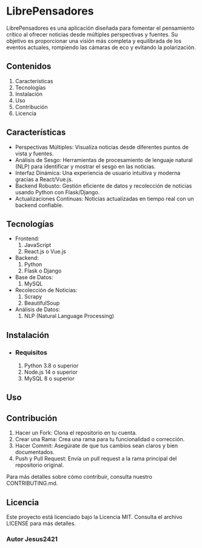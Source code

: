 # LibrePensadores

LibrePensadores es una aplicación diseñada para fomentar el pensamiento crítico al ofrecer noticias desde múltiples perspectivas y fuentes. Su objetivo es proporcionar una visión más completa y equilibrada de los eventos actuales, rompiendo las cámaras de eco y evitando la polarización.

## Contenidos
1. Características
2. Tecnologías
3. Instalación
4. Uso
5. Contribución
6. Licencia

## Características
* Perspectivas Múltiples: Visualiza noticias desde diferentes puntos de vista y fuentes.
* Análisis de Sesgo: Herramientas de procesamiento de lenguaje natural (NLP) para identificar y mostrar el sesgo en las noticias.
* Interfaz Dinámica: Una experiencia de usuario intuitiva y moderna gracias a React/Vue.js.
* Backend Robusto: Gestión eficiente de datos y recolección de noticias usando Python con Flask/Django.
* Actualizaciones Continuas: Noticias actualizadas en tiempo real con un backend confiable.
## Tecnologías
* Frontend:
   1. JavaScript
   2. React.js o Vue.js
* Backend:
     1. Python
     2. Flask o Django
* Base de Datos:
     1. MySQL
* Recolección de Noticias:
     1. Scrapy
     2. BeautifulSoup
* Análisis de Datos:
    1. NLP (Natural Language Processing)

## Instalación
* ### Requisitos
    1. Python 3.8 o superior
    2. Node.js 14 o superior
    3. MySQL 8 o superior
## Uso

## Contribución
1. Hacer un Fork: Clona el repositorio en tu cuenta.
2. Crear una Rama: Crea una rama para tu funcionalidad o corrección.
3. Hacer Commit: Asegúrate de que tus cambios sean claros y bien documentados.
4. Push y Pull Request: Envía un pull request a la rama principal del repositorio original.

Para más detalles sobre cómo contribuir, consulta nuestro CONTRIBUTING.md.
## Licencia
Este proyecto está licenciado bajo la Licencia MIT. Consulta el archivo LICENSE para más detalles. 
### Autor Jesus2421  
